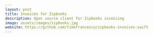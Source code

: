 ```yaml
---
layout: post
title: Invoices for Zipbooks
description: Open source client for Zipbooks invoicing
image: assets/images/zipbooks.jpg
website: https://github.com/timefrancesco/zipbooks-invoices-swift
---
```

